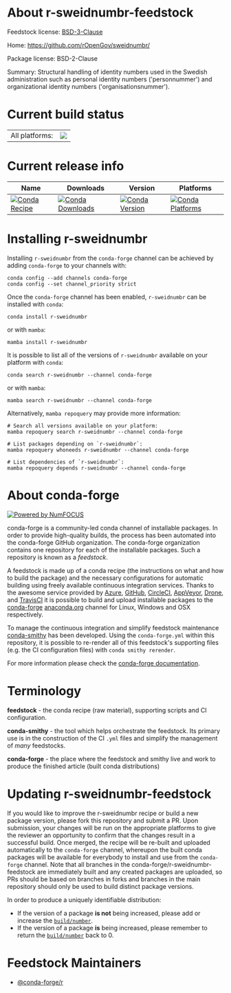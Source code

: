 About r-sweidnumbr-feedstock
============================

Feedstock license: [BSD-3-Clause](https://github.com/conda-forge/r-sweidnumbr-feedstock/blob/main/LICENSE.txt)

Home: https://github.com/rOpenGov/sweidnumbr/

Package license: BSD-2-Clause

Summary: Structural handling of identity numbers used in the Swedish administration such as personal identity numbers ('personnummer') and organizational identity numbers ('organisationsnummer').

Current build status
====================


<table><tr><td>All platforms:</td>
    <td>
      <a href="https://dev.azure.com/conda-forge/feedstock-builds/_build/latest?definitionId=1704&branchName=main">
        <img src="https://dev.azure.com/conda-forge/feedstock-builds/_apis/build/status/r-sweidnumbr-feedstock?branchName=main">
      </a>
    </td>
  </tr>
</table>

Current release info
====================

| Name | Downloads | Version | Platforms |
| --- | --- | --- | --- |
| [![Conda Recipe](https://img.shields.io/badge/recipe-r--sweidnumbr-green.svg)](https://anaconda.org/conda-forge/r-sweidnumbr) | [![Conda Downloads](https://img.shields.io/conda/dn/conda-forge/r-sweidnumbr.svg)](https://anaconda.org/conda-forge/r-sweidnumbr) | [![Conda Version](https://img.shields.io/conda/vn/conda-forge/r-sweidnumbr.svg)](https://anaconda.org/conda-forge/r-sweidnumbr) | [![Conda Platforms](https://img.shields.io/conda/pn/conda-forge/r-sweidnumbr.svg)](https://anaconda.org/conda-forge/r-sweidnumbr) |

Installing r-sweidnumbr
=======================

Installing `r-sweidnumbr` from the `conda-forge` channel can be achieved by adding `conda-forge` to your channels with:

```
conda config --add channels conda-forge
conda config --set channel_priority strict
```

Once the `conda-forge` channel has been enabled, `r-sweidnumbr` can be installed with `conda`:

```
conda install r-sweidnumbr
```

or with `mamba`:

```
mamba install r-sweidnumbr
```

It is possible to list all of the versions of `r-sweidnumbr` available on your platform with `conda`:

```
conda search r-sweidnumbr --channel conda-forge
```

or with `mamba`:

```
mamba search r-sweidnumbr --channel conda-forge
```

Alternatively, `mamba repoquery` may provide more information:

```
# Search all versions available on your platform:
mamba repoquery search r-sweidnumbr --channel conda-forge

# List packages depending on `r-sweidnumbr`:
mamba repoquery whoneeds r-sweidnumbr --channel conda-forge

# List dependencies of `r-sweidnumbr`:
mamba repoquery depends r-sweidnumbr --channel conda-forge
```


About conda-forge
=================

[![Powered by
NumFOCUS](https://img.shields.io/badge/powered%20by-NumFOCUS-orange.svg?style=flat&colorA=E1523D&colorB=007D8A)](https://numfocus.org)

conda-forge is a community-led conda channel of installable packages.
In order to provide high-quality builds, the process has been automated into the
conda-forge GitHub organization. The conda-forge organization contains one repository
for each of the installable packages. Such a repository is known as a *feedstock*.

A feedstock is made up of a conda recipe (the instructions on what and how to build
the package) and the necessary configurations for automatic building using freely
available continuous integration services. Thanks to the awesome service provided by
[Azure](https://azure.microsoft.com/en-us/services/devops/), [GitHub](https://github.com/),
[CircleCI](https://circleci.com/), [AppVeyor](https://www.appveyor.com/),
[Drone](https://cloud.drone.io/welcome), and [TravisCI](https://travis-ci.com/)
it is possible to build and upload installable packages to the
[conda-forge](https://anaconda.org/conda-forge) [anaconda.org](https://anaconda.org/)
channel for Linux, Windows and OSX respectively.

To manage the continuous integration and simplify feedstock maintenance
[conda-smithy](https://github.com/conda-forge/conda-smithy) has been developed.
Using the ``conda-forge.yml`` within this repository, it is possible to re-render all of
this feedstock's supporting files (e.g. the CI configuration files) with ``conda smithy rerender``.

For more information please check the [conda-forge documentation](https://conda-forge.org/docs/).

Terminology
===========

**feedstock** - the conda recipe (raw material), supporting scripts and CI configuration.

**conda-smithy** - the tool which helps orchestrate the feedstock.
                   Its primary use is in the construction of the CI ``.yml`` files
                   and simplify the management of *many* feedstocks.

**conda-forge** - the place where the feedstock and smithy live and work to
                  produce the finished article (built conda distributions)


Updating r-sweidnumbr-feedstock
===============================

If you would like to improve the r-sweidnumbr recipe or build a new
package version, please fork this repository and submit a PR. Upon submission,
your changes will be run on the appropriate platforms to give the reviewer an
opportunity to confirm that the changes result in a successful build. Once
merged, the recipe will be re-built and uploaded automatically to the
`conda-forge` channel, whereupon the built conda packages will be available for
everybody to install and use from the `conda-forge` channel.
Note that all branches in the conda-forge/r-sweidnumbr-feedstock are
immediately built and any created packages are uploaded, so PRs should be based
on branches in forks and branches in the main repository should only be used to
build distinct package versions.

In order to produce a uniquely identifiable distribution:
 * If the version of a package **is not** being increased, please add or increase
   the [``build/number``](https://docs.conda.io/projects/conda-build/en/latest/resources/define-metadata.html#build-number-and-string).
 * If the version of a package **is** being increased, please remember to return
   the [``build/number``](https://docs.conda.io/projects/conda-build/en/latest/resources/define-metadata.html#build-number-and-string)
   back to 0.

Feedstock Maintainers
=====================

* [@conda-forge/r](https://github.com/conda-forge/r/)

